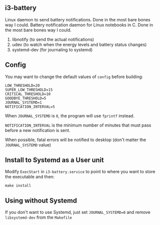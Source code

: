 ## i3-battery

Linux daemon to send battery notifications. Done in the most bare bones way I could.
Battery notification daemon for Linux notebooks in C. Done in the most bare bones way I could.

1. libnotify (to send the actual notifications)
2. udev (to watch when the energy levels and battery status changes)
3. systemd-dev (for journaling to systemd)

## Config

You may want to change the default values of `config` before building:

```
LOW_THRESHOLD=20
SUPER_LOW_THRESHOLD=15
CRITICAL_THRESHOLD=10
GOODBYE_THRESHOLD=5
JOURNAL_SYSTEMD=1
NOTIFICATION_INTERVAL=5
```

When `JOURNAL_SYSTEMD` is `0`, the program will use `fprintf` instead.

`NOTIFICATION_INTERVAL` is the minimum number of minutes that must pass before a new notification is sent.

When possible, fatal errors will be notified to desktop (don't matter the `JOURNAL_SYSTEMD` value)

## Install to Systemd as a User unit

Modify `ExecStart` in `i3-battery.service` to point to where you want to store the executable and then:

```
make install
```

## Using without Systemd

If you don't want to use Systemd, just set `JOURNAL_SYSTEMD=0` and remove `libsystemd-dev` from the `Makefile`
